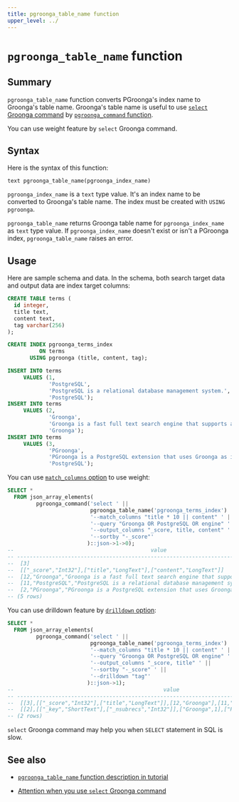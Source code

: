 ```yaml
---
title: pgroonga_table_name function
upper_level: ../
---
```


# `pgroonga_table_name` function

## Summary

`pgroonga_table_name` function converts PGroonga's index name to Groonga's table name. Groonga's table name is useful to use [`select` Groonga command][groonga-select] by [`pgroonga_command` function][command].

You can use weight feature by `select` Groonga command.

## Syntax

Here is the syntax of this function:

```text
text pgroonga_table_name(pgroonga_index_name)
```

`pgroonga_index_name` is a `text` type value. It's an index name to be converted to Groonga's table name. The index must be created with `USING pgroonga`.

`pgroonga_table_name` returns Groonga table name for `pgroonga_index_name` as `text` type value. If `pgroonga_index_name` doesn't exist or isn't a PGroonga index, `pgroonga_table_name` raises an error.

## Usage

Here are sample schema and data. In the schema, both search target data and output data are index target columns:

```sql
CREATE TABLE terms (
  id integer,
  title text,
  content text,
  tag varchar(256)
);

CREATE INDEX pgroonga_terms_index
          ON terms
       USING pgroonga (title, content, tag);

INSERT INTO terms
     VALUES (1,
             'PostgreSQL',
             'PostgreSQL is a relational database management system.',
             'PostgreSQL');
INSERT INTO terms
     VALUES (2,
             'Groonga',
             'Groonga is a fast full text search engine that supports all languages.',
             'Groonga');
INSERT INTO terms
     VALUES (3,
             'PGroonga',
             'PGroonga is a PostgreSQL extension that uses Groonga as index.',
             'PostgreSQL');
```

You can use [`match_columns` option](http://groonga.org/docs/reference/commands/select.html#select-match-columns) to use weight:

```sql
SELECT *
  FROM json_array_elements(
         pgroonga_command('select ' ||
                          pgroonga_table_name('pgroonga_terms_index') || ' ' ||
                          '--match_columns "title * 10 || content" ' ||
                          '--query "Groonga OR PostgreSQL OR engine" ' ||
                          '--output_columns "_score, title, content" ' ||
                          '--sortby "-_score"'
                         )::json->1->0);
--                                           value                                          
-- -----------------------------------------------------------------------------------------
--  [3]
--  [["_score","Int32"],["title","LongText"],["content","LongText"]]
--  [12,"Groonga","Groonga is a fast full text search engine that supports all languages."]
--  [11,"PostgreSQL","PostgreSQL is a relational database management system."]
--  [2,"PGroonga","PGroonga is a PostgreSQL extension that uses Groonga as index."]
-- (5 rows)
```

You can use drilldown feature by [`drilldown` option](http://groonga.org/docs/reference/commands/select.html#select-drilldown):

```sql
SELECT *
  FROM json_array_elements(
         pgroonga_command('select ' ||
                          pgroonga_table_name('pgroonga_terms_index') || ' ' ||
                          '--match_columns "title * 10 || content" ' ||
                          '--query "Groonga OR PostgreSQL OR engine" ' ||
                          '--output_columns "_score, title" ' ||
                          '--sortby "-_score" ' ||
                          '--drilldown "tag"'
                         )::json->1);
--                                               value                                              
-- -------------------------------------------------------------------------------------------------
--  [[3],[["_score","Int32"],["title","LongText"]],[12,"Groonga"],[11,"PostgreSQL"],[2,"PGroonga"]]
--  [[2],[["_key","ShortText"],["_nsubrecs","Int32"]],["Groonga",1],["PostgreSQL",2]]
-- (2 rows)
```

`select` Groonga command may help you when `SELECT` statement in SQL is slow.

## See also

  * [`pgroonga_table_name` function description in tutorial][tutorial-pgroonga-table-name]

  * [Attention when you use `select` Groonga command][command-attention]

[groonga-select]:https://groonga.org/docs/reference/commands/select.html

[command]:pgroonga-command.html

[tutorial-pgroonga-table-name]:../../tutorial/#pgroonga-table-name

[command-attention]:pgroonga-command.html#attention
